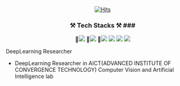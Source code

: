 <div align=center>
	
  [![Hits](https://hits.seeyoufarm.com/api/count/incr/badge.svg?url=https%3A%2F%2Fgithub.com%2Fzzsza)](https://hits.seeyoufarm.com) 
	
</div>

<div align=center>
	
### ⚒️ Tech Stacks ⚒️ ###<p>


  🥇<img src="https://img.shields.io/badge/Python-3766AB?style=flat-square&logo=Python&logoColor=white"/></a>
🥈<img src="https://img.shields.io/badge/PyTorch-EE4C2C?style=flat-square&logo=PyTorch&logoColor=white"/></a>
🥉<img src="https://img.shields.io/badge/OpenCV-5C3EE8?style=flat-square&logo=OpenCV&logoColor=white"/></a>
<img src="https://img.shields.io/badge/TensorFlow-FF6F00?style=flat-square&logo=TensorFlow&logoColor=white"/></a>
<img src="https://img.shields.io/badge/Jetson Nano-76B900?style=flat-square&logo=NVIDIA&logoColor=white"/></a>
<img src="https://img.shields.io/badge/Jetson Xavier-76B900?style=flat-square&logo=NVIDIA&logoColor=white"/></a>

</div><p>

DeepLearning Researcher
* DeepLearning Researcher in AICT(ADVANCED INSTITUTE OF CONVERGENCE TECHNOLOGY) Computer Vision and Artificial Intelligence lab


